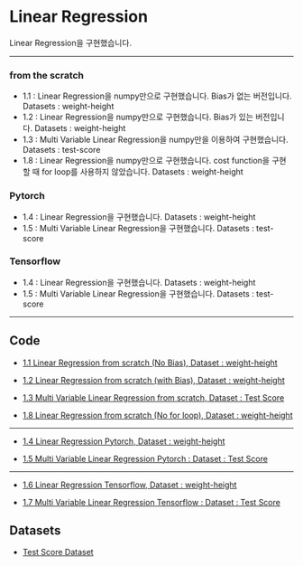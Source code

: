 # Linear Regression

Linear Regression을 구현했습니다.

---

### from the scratch
- 1.1 : Linear Regression을 numpy만으로 구현했습니다. Bias가 없는 버전입니다. Datasets : weight-height
- 1.2 : Linear Regression을 numpy만으로 구현했습니다. Bias가 있는 버전입니다. Datasets : weight-height
- 1.3 : Multi Variable Linear Regression을 numpy만을 이용하여 구현했습니다. Datasets : test-score  
- 1.8 : Linear Regression을 numpy만으로 구현했습니다. cost function을 구현할 때 for loop를 사용하지 않았습니다. Datasets : weight-height   


### Pytorch
- 1.4 : Linear Regression을 구현했습니다. Datasets : weight-height
- 1.5 : Multi Variable Linear Regression을 구현했습니다. Datasets : test-score

### Tensorflow
- 1.4 : Linear Regression을 구현했습니다. Datasets : weight-height
- 1.5 : Multi Variable Linear Regression을 구현했습니다. Datasets : test-score

---

## Code  

- [1.1 Linear Regression from scratch (No Bias), Dataset : weight-height](1_Linear_Regression/1.1_Linear_Regression_from_scratch_No_Bias.py)    

- [1.2 Linear Regression from scratch (with Bias), Dataset : weight-height](1_Linear_Regression/1.2_Linear_Regression_from_scratch_with_Bias.py)    

- [1.3 Multi Variable Linear Regression from scratch, Dataset : Test Score](1_Linear_Regression/1.3_Multi_Variable_Linear_Regression_from_scratch.py)    

- [1.8 Linear Regression from scratch (No for loop), Dataset : weight-height](1_Linear_Regression/1.8_Linear_Regression_from_scratch_No_for_loop.py)    


---

- [1.4 Linear Regression Pytorch, Dataset : weight-height](1_Linear_Regression/1.4_Linear_Regression_Pytorch.py)     

- [1.5 Multi Variable Linear Regression Pytorch : Dataset : Test Score](1_Linear_Regression/1.5_Multi_Variable_Linear_Regression_Pytorch.py)      

---

- [1.6 Linear Regression Tensorflow, Dataset : weight-height](1_Linear_Regression/1.6_Linear_Regression_Tensorflow.py)     

- [1.7 Multi Variable Linear Regression Tensorflow : Dataset : Test Score](1_Linear_Regression/1.7_Multi_Variable_Linear_Regression_Tensorflow.py)      






## Datasets  

- [Test Score Dataset](../Datasets/data_test_score.csv)